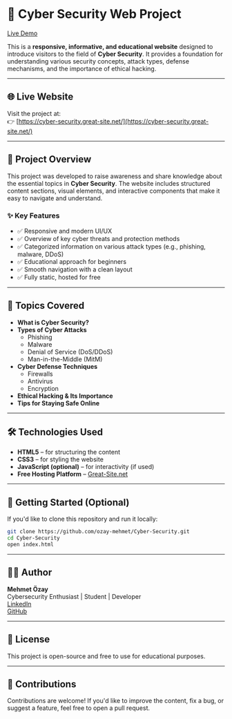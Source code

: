 # 🔐 Cyber Security Web Project

[Live Demo](https://cyber-security.great-site.net/)

This is a **responsive, informative, and educational website** designed to introduce visitors to the field of **Cyber Security**. It provides a foundation for understanding various security concepts, attack types, defense mechanisms, and the importance of ethical hacking.

---

## 🌐 Live Website

Visit the project at:  
👉 [https://cyber-security.great-site.net/](https://cyber-security.great-site.net/)

---

## 📌 Project Overview

This project was developed to raise awareness and share knowledge about the essential topics in **Cyber Security**. The website includes structured content sections, visual elements, and interactive components that make it easy to navigate and understand.

### ✨ Key Features

- ✅ Responsive and modern UI/UX
- ✅ Overview of key cyber threats and protection methods
- ✅ Categorized information on various attack types (e.g., phishing, malware, DDoS)
- ✅ Educational approach for beginners
- ✅ Smooth navigation with a clean layout
- ✅ Fully static, hosted for free

---

## 🧠 Topics Covered

- **What is Cyber Security?**
- **Types of Cyber Attacks**
  - Phishing
  - Malware
  - Denial of Service (DoS/DDoS)
  - Man-in-the-Middle (MitM)
- **Cyber Defense Techniques**
  - Firewalls
  - Antivirus
  - Encryption
- **Ethical Hacking & Its Importance**
- **Tips for Staying Safe Online**

---

## 🛠️ Technologies Used

- **HTML5** – for structuring the content  
- **CSS3** – for styling the website  
- **JavaScript (optional)** – for interactivity (if used)  
- **Free Hosting Platform** – [Great-Site.net](https://great-site.net/)

---

## 🚀 Getting Started (Optional)

If you'd like to clone this repository and run it locally:

```bash
git clone https://github.com/ozay-mehmet/Cyber-Security.git
cd Cyber-Security
open index.html
```

---

## 🧑‍💻 Author

**Mehmet Özay**  
Cybersecurity Enthusiast | Student | Developer  
[LinkedIn](https://www.linkedin.com/in/mehmet-ozay)  
[GitHub](https://github.com/ozay-mehmet)

---

## 📄 License

This project is open-source and free to use for educational purposes.

---

## 🙌 Contributions

Contributions are welcome! If you'd like to improve the content, fix a bug, or suggest a feature, feel free to open a pull request.
